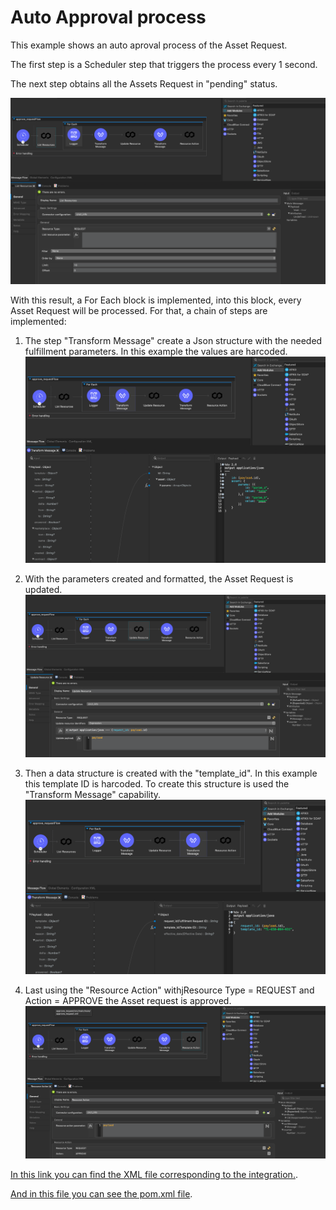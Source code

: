 # Auto Approval process

This example shows an auto aproval process of the Asset Request.

The first step is a Scheduler step that triggers the process every 1 second. 

The next step obtains all the Assets Request in "pending" status.

![List resources](./img/flow01.png)


With this result, a For Each block is implemented, into this block, every Asset Request will be processed. 
For that, a chain of steps are implemented:

1. The step "Transform Message" create a Json structure with the needed fulfillment parameters. In this example the values are harcoded. 
![List resources](./img/flow02.png)

2. With the parameters created and formatted, the Asset Request is updated. 
![List resources](./img/flow03.png)

3. Then a data structure is created with the "template_id". In this example this template ID is harcoded. To create this structure is used the "Transform Message" capability. 
![List resources](./img/flow04.png)

4. Last using the "Resource Action" withjResource Type = REQUEST and Action = APPROVE the Asset request is approved. 
![List resources](./img/flow05.png)

[In this link you can find the XML file corresponding to the integration.](approve_request.xml).

[And in this file you can see the pom.xml file](pom.xml).
